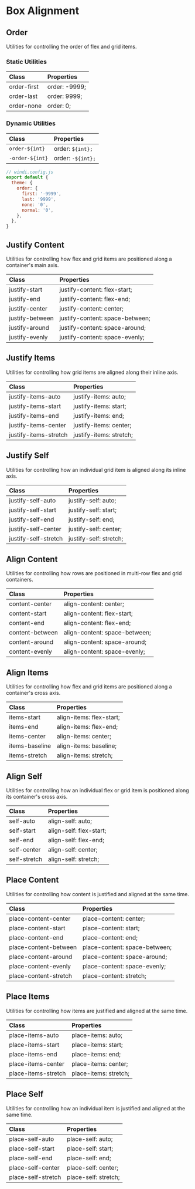 # Box Alignment

## Order

Utilities for controlling the order of flex and grid items.

### Static Utilities

| Class | Properties |
| :---- | :--------- |
| order-first | order: -9999; |
| order-last | order: 9999; |
| order-none | order: 0; |

### Dynamic Utilities

| Class | Properties |
| :---- | :--------- |
| `order-${int}` | order: `${int};` |
| `-order-${int}` | order: `-${int};` |

<Customizing>

```js
// windi.config.js
export default {
  theme: {
    order: {
      first: '-9999',
      last: '9999',
      none: '0',
      normal: '0',
    },
  },
}
```

</Customizing>

## Justify Content

Utilities for controlling how flex and grid items are positioned along a container's main axis.

| Class | Properties |
| :---- | :--------- |
| justify-start | justify-content: flex-start; |
| justify-end | justify-content: flex-end; |
| justify-center | justify-content: center; |
| justify-between | justify-content: space-between; |
| justify-around | justify-content: space-around; |
| justify-evenly | justify-content: space-evenly; |

## Justify Items

Utilities for controlling how grid items are aligned along their inline axis.

| Class | Properties |
| :---- | :--------- |
| justify-items-auto | justify-items: auto; |
| justify-items-start | justify-items: start; |
| justify-items-end | justify-items: end; |
| justify-items-center | justify-items: center; |
| justify-items-stretch | justify-items: stretch; |

## Justify Self

Utilities for controlling how an individual grid item is aligned along its inline axis.

| Class | Properties |
| :---- | :--------- |
| justify-self-auto | justify-self: auto; |
| justify-self-start | justify-self: start; |
| justify-self-end | justify-self: end; |
| justify-self-center | justify-self: center; |
| justify-self-stretch | justify-self: stretch; |

## Align Content

Utilities for controlling how rows are positioned in multi-row flex and grid containers.

| Class | Properties |
| :---- | :--------- |
| content-center | align-content: center; |
| content-start | align-content: flex-start; |
| content-end | align-content: flex-end; |
| content-between | align-content: space-between; |
| content-around | align-content: space-around; |
| content-evenly | align-content: space-evenly; |

## Align Items

Utilities for controlling how flex and grid items are positioned along a container's cross axis.

| Class | Properties |
| :---- | :--------- |
| items-start | align-items: flex-start; |
| items-end | align-items: flex-end; |
| items-center | align-items: center; |
| items-baseline | align-items: baseline; |
| items-stretch | align-items: stretch; |

## Align Self

Utilities for controlling how an individual flex or grid item is positioned along its container's cross axis.

| Class | Properties |
| :---- | :--------- |
| self-auto | align-self: auto; |
| self-start | align-self: flex-start; |
| self-end | align-self: flex-end; |
| self-center | align-self: center; |
| self-stretch | align-self: stretch; |

## Place Content

Utilities for controlling how content is justified and aligned at the same time.

| Class | Properties |
| :---- | :--------- |
| place-content-center | place-content: center; |
| place-content-start | place-content: start; |
| place-content-end | place-content: end; |
| place-content-between | place-content: space-between; |
| place-content-around | place-content: space-around; |
| place-content-evenly | place-content: space-evenly; |
| place-content-stretch | place-content: stretch; |

## Place Items

Utilities for controlling how items are justified and aligned at the same time.

| Class | Properties |
| :---- | :--------- |
| place-items-auto | place-items: auto; |
| place-items-start | place-items: start; |
| place-items-end | place-items: end; |
| place-items-center | place-items: center; |
| place-items-stretch | place-items: stretch; |

## Place Self

Utilities for controlling how an individual item is justified and aligned at the same time.

| Class | Properties |
| :---- | :--------- |
| place-self-auto | place-self: auto; |
| place-self-start | place-self: start; |
| place-self-end | place-self: end; |
| place-self-center | place-self: center; |
| place-self-stretch | place-self: stretch; |
